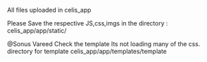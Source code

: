 All files uploaded in celis_app

Please Save the respective JS,css,imgs in the directory : celis_app/app/static/

@Sonus Vareed Check the template Its not loading many of the css. directory for template celis_app/app/templates/template
